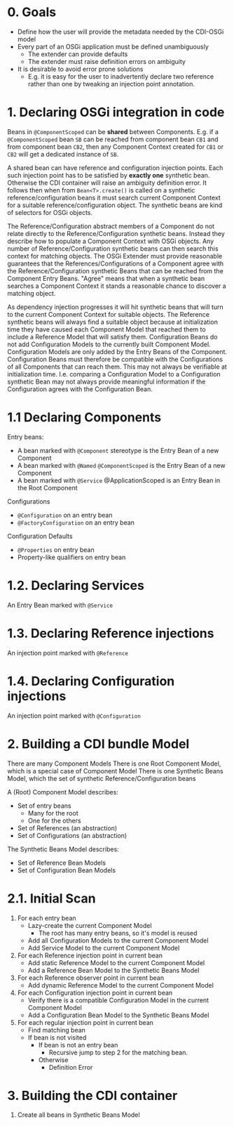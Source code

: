 # 0. Goals
- Define how the user will provide the metadata needed by the CDI-OSGi model
- Every part of an OSGi application must be defined unambiguously
    - The extender can provide defaults
    - The extender must raise definition errors on ambiguity
- It is desirable to avoid error prone solutions
    - E.g. it is easy for the user to inadvertently declare two reference rather than one by tweaking an injection point annotation.

# 1. Declaring OSGi integration in code
Beans in `@ComponentScoped` can be **shared** between Components.
E.g. if a `@ComponentScoped` bean `SB` can be reached from component bean `CB1` and from component bean `CB2`, then
any Component Context created for `CB1` or `CB2` will get a dedicated instance of `SB`.

A shared bean can have reference and configuration injection points. Each such injection point has to be satisfied
by **exactly one** synthetic bean. Otherwise the CDI container will raise an ambiguity definition error. It follows then
when from `Bean<T>.create()` is called on a synthetic reference/configuration beans it must search current 
Component Context for a suitable reference/configuration object. The synthetic beans are kind of selectors for
OSGi objects. 

The Reference/Configuration abstract members of a Component do not relate directly to the Reference/Configuration
synthetic beans. Instead they describe how to populate a Component Context with OSGi objects. Any number of 
Reference/Configuration synthetic beans can then search this context for matching objects. The OSGi Extender must provide
reasonable guarantees that the References/Configurations of a Component agree with the Reference/Configuration synthetic
Beans that can be reached from the Component Entry Beans. "Agree" means that when a synthetic bean searches a
Component Context it stands a reasonable chance to discover a matching object.

As dependency injection progresses it will hit synthetic beans that will turn to the current Component Context for
suitable objects. The Reference synthetic beans will always find a suitable object because at initialization time they
have caused each Component Model that reached them to include a Reference Model that will satisfy them.
Configuration Beans do not add Configuration Models to the currently built Component Model. Configuration Models are
only added by the Entry Beans of the Component. Configuration Beans must therefore be compatible with the
Configurations of all Components that can reach them. This may not always be verifiable at initialization time.
I.e. comparing a Configuration Model to a Configuration synthetic Bean may not always provide meaningful information
if the Configuration agrees with the Configuration Bean.

# 1.1 Declaring Components
Entry beans:
- A bean marked with `@Component` stereotype is the Entry Bean of a new Component
- A bean marked with `@Named` `@ComponentScoped` is the Entry Bean of a new Component
- A bean marked with `@Service` @ApplicationScoped is an Entry Bean in the Root Component

Configurations
- `@Configuration` on an entry bean
- `@FactoryConfiguration` on an entry bean  

Configuration Defaults
- `@Properties` on entry bean
- Property-like qualifiers on entry bean

# 1.2. Declaring Services
An Entry Bean marked with `@Service`

# 1.3. Declaring Reference injections
An injection point marked with `@Reference`

# 1.4. Declaring Configuration injections
An injection point marked with `@Configuration`

# 2. Building a CDI bundle Model
There are many Component Models
There is one Root Component Model, which is a special case of Component Model
There is one Synthetic Beans Model, which the set of synthetic Reference/Configuration beans

A (Root) Component Model describes:
- Set of entry beans
    - Many for the root
    - One for the others
- Set of References (an abstraction)
- Set of Configurations (an abstraction)

The Synthetic Beans Model describes:
- Set of Reference Bean Models
- Set of Configuration Bean Models

# 2.1. Initial Scan
1. For each entry bean
    - Lazy-create the current Component Model
        - The root has many entry beans, so it's model is reused
    - Add all Configuration Models to the current Component Model
    - Add Service Model to the current Component Model
2. For each Reference injection point in current bean
    - Add static Reference Model to the current Component Model
    - Add a Reference Bean Model to the Synthetic Beans Model 
3. For each Reference observer point in current bean
    - Add dynamic Reference Model to the current Component Model
4. For each Configuration injection point in current bean
    - Verify there is a compatible Configuration Model in the current Component Model
    - Add a Configuration Bean Model to the Synthetic Beans Model
5. For each regular injection point in current bean
    - Find matching bean
    - If bean is not visited
        - If bean is not an entry bean
            - Recursive jump to step 2 for the matching bean.
        - Otherwise
            - Definition Error

# 3. Building the CDI container
1. Create all beans in Synthetic Beans Model
